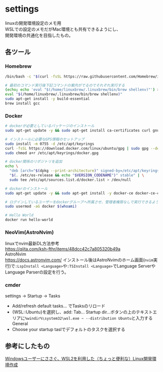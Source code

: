 # settings
linuxの開発環境設定のメモ用  
WSLでの設定のメモだがMac環境とも共有できるようにし、  
開発環境の共通化を目指したもの。

## 各ツール
### Homebrew
```bash
/bin/bash -c "$(curl -fsSL https://raw.githubusercontent.com/Homebrew/install/HEAD/install.sh)"

# 最初のコマンド実行後下記コマンドの案内がでるのでそれぞれ実行する
(echo; echo 'eval "$(/home/linuxbrew/.linuxbrew/bin/brew shellenv)"') >> /home/**username**/.profile
eval "$(/home/linuxbrew/.linuxbrew/bin/brew shellenv)"
sudo apt-get install -y build-essential
brew install gcc
```

### Docker
```bash
# dockerが必要としているパッケージのインストール
sudo apt-get update -y && sudo apt-get install ca-certificates curl gnupg -y

# インストールに必要なGPS情報のセットアップ
sudo install -m 0755 -d /etc/apt/keyrings
curl -fsSL https://download.docker.com/linux/ubuntu/gpg | sudo gpg --dearmor -o /etc/apt/keyrings/docker.gpg
sudo chmod a+r /etc/apt/keyrings/docker.gpg

# docker関係のリポジトリを追加
echo \
  "deb [arch="$(dpkg --print-architecture)" signed-by=/etc/apt/keyrings/docker.gpg] https://download.docker.com/linux/ubuntu \
  "$(. /etc/os-release && echo "$VERSION_CODENAME")" stable" | \
  sudo tee /etc/apt/sources.list.d/docker.list > /dev/null

# dockerのインストール
sudo apt-get update -y && sudo apt-get install -y docker-ce docker-ce-cli containerd.io docker-buildx-plugin docker-compose-plugin

# ログインしているユーザーをdockerグループへ所属させ、管理者権限なしで実行できるようにする
sudo usermod -aG docker $(whoami)

# Hello World
docker run hello-world
```

### NeoVim(AstroNvim)
linuxでnvim最新DL方法参考  
https://qiita.com/ksh-fthr/items/48dcc42c7a805320b49a  
AstroNvim  
https://docs.astronvim.com/
インストール後はAstroNvimのホーム画面(`nvim`実行)で`:LspInstall <Language>`や`:TSInstall <Language>`でLanguage ServerやLanguage Parserの設定を行う。

### cmder
settings -> Startup -> Tasks
- Add/refresh default tasks... でTasksのリロード  
- {WSL::Ubuntu}を選択し、add: Tab... Startup dir...ボタンの上のテキストエリアに`%windir%\system32\wsl.exe ~ --distribution Ubuntu`と入力する
General
- Choose your startup taslでデフォルトのタスクを選択する

## 参考にしたもの
[Windowsユーザーにささぐ、WSL2を利用した（ちょっと便利な）Linux開発環境作成](https://sqripts.com/2023/07/18/57951/)

